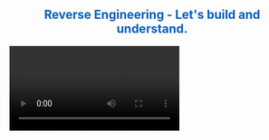 <h2 align="center" style="color:#005fbc">Reverse Engineering - Let's build and understand.</h2>

<video src="https://github.com/mhmtbsrglu/tiktok/raw/reverse-engineering/howitswork.mp4" />

<br/>
<br/>

# What is FFMPEG?

FFMPEG is a free and open-source software project that provides many tools for video and audio processing. It is designed to work in a command-line interface and has multiple libraries and programs to handle and manipulate video files.

# Which companies are using?

![alt text](youtube-google-canada.jpg "YouTube")

## YouTube

- Processing of video-related metadata.
- Printing metadata information that many of us not realize is being tracked, such as fingerprint tracking.
- Providing HLS
- Exporting cover frames of a video in PNG format at specific intervals for use as cover photos.
- Offering the service to change the cover photo of a video.
- Parsing videos into format such as 480p,720p, 1080p

![alt text](tiktok.jpg "YouTube")

## TikTok

- Processing of video-related metadata.
- Printing metadata information that many of us not realize is being tracked, such as fingerprint tracking.
- Providing HLS
- Concatenating intros representing the company at the end of the video.
- Exporting cover frames of a video in PNG format at specific intervals for use as cover photos.
- Processing of ai face filters

## List of other companies/startups:

- Tango App
- Instagram Reels
- Discord
- Azar
- Twitter
- Ford Oto Sanayi
- Evrim Ağacı Tech

# Which command sequence does TikTok use for merging the intro and video?

```cmd
ffmpeg -i %Input%.mp4 -i %Input2%.mp4 -filter_complex "[0:v]scale=480:854:force_original_aspect_ratio=decrease,pad=480:854:(ow-iw)/2:(oh-ih)/2,setsar=1[v0];[1:v]scale=480:854:force_original_aspect_ratio=decrease,pad=480:854:(ow-iw)/2:(oh-ih)/2,setsar=1[v1];[v0][0:a][v1][1:a]concat=n=2:v=1:a=1[v][a]" -map "[v]" -map "[a]" %Input3%.mp4 -vsync 2

```

## What does each step do, in order?

1. -i %Input%.mp4 and -i %Input2%.mp4: In the first step, the command takes %Input%.mp4 and %Input2%.mp4 files as input. %Input% and %Input2% are placeholder variables that should be replaced with actual file names.

2. -filter_complex: This parameter is used to define a complex filter chain.

3. [0:v]scale=480:854:force_original_aspect_ratio=decrease,pad=480:854:(ow-iw)/2:(oh-ih)/2,setsar=1[v0] and [1:v]scale=480:854:force_original_aspect_ratio=decrease,pad=480:854:(ow-iw)/2:(oh-ih)/2,setsar=1[v1]: These steps perform the same operations for both input video files. First, the size of the videos is scaled to 480x854 pixels (scale=480:854). Then, a frame of size 480x854 is created while preserving the original aspect ratio of the videos (force_original_aspect_ratio=decrease, pad=480:854:(ow-iw)/2:(oh-ih)/2). Finally, the aspect ratio of the image is set to 1 (setsar=1). These steps result in two new video streams ([v0] and [v1]) with the same size and aspect ratio for both videos.

4. [v0][0:a][v1][1:a]concat=n=2:v=1:a=1[v][a]: In this step, the concat filter is used to concatenate [v0], [0:a], [v1], and [1:a] streams. The parameter n=2 indicates that two video files are being concatenated. The parameters v=1 and a=1 specify that the concatenated output video stream ([v]) will include video and audio ([a]).

5. -map "[v]" -map "[a]": In this step, the concatenated video stream ([v]) and audio stream ([a]) are assigned to the specified output file.

6. %Input3%.mp4: This parameter specifies the name of the output file. %Input3% is a placeholder variable that should be replaced with the actual file name.

7. -vsync 2: This parameter controls video synchronization. -vsync 2 sets the required sample rate to maintain synchronization between the input video files.

As a result, this command merges two input video files into a single output video file named %Input3%.mp4, ensuring they have the same size and aspect ratio.

# Syntax

## Runner.bat

```cmd
start runner.bat
```

## Runner.sh

```bash
bash runner.sh
```

## Runner.sh

```cmd
elixir runner.exs
```

## Runner.java

```cmd
java runner.java
```

### You cannot believe this magic by the result after running the command.

<br/>

![alt text](os.gif "Tepki")
<br/>
<br/>
<br/>

## Congratulations! You have now taken your first step into the infrastructure of your own TikTok application.

![alt text](tebrikler.gif "Tebrikler")
